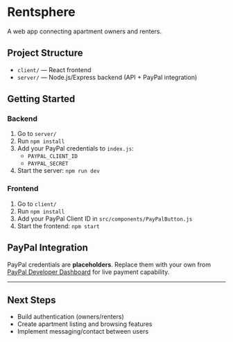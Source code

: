 # Rentsphere

A web app connecting apartment owners and renters.

## Project Structure

- `client/` — React frontend
- `server/` — Node.js/Express backend (API + PayPal integration)

## Getting Started

### Backend

1. Go to `server/`
2. Run `npm install`
3. Add your PayPal credentials to `index.js`:
   - `PAYPAL_CLIENT_ID`
   - `PAYPAL_SECRET`
4. Start the server: `npm run dev`

### Frontend

1. Go to `client/`
2. Run `npm install`
3. Add your PayPal Client ID in `src/components/PayPalButton.js`
4. Start the frontend: `npm start`

## PayPal Integration

PayPal credentials are **placeholders**. Replace them with your own from [PayPal Developer Dashboard](https://developer.paypal.com/) for live payment capability.

---

## Next Steps

- Build authentication (owners/renters)
- Create apartment listing and browsing features
- Implement messaging/contact between users
